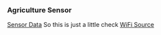 ### Agriculture Sensor
[Sensor Data](https://emperez.github.io/AgricultureSensor.github.io/SensorData)
So this is just a little check
[WiFi Source](https://create.arduino.cc/projecthub/phpoc_man/arduino-dynamic-web-control-8da805)
